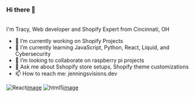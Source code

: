 ### Hi there 👋

 </br> I'm Tracy, Web developer and Shopify Expert from Cincinnati, OH</p>

- 🔭 I’m currently working on Shopify Projects
- 🌱 I’m currently learning JavaScript, Python, React, Liquid, and Cybersecurity
- 👯 I’m looking to collaborate on raspberry pi projects
- 💬 Ask me about Sshopify store setups, Shopify theme customizations
- 📫 How to reach me: jenningsvisions.dev

<img alt="React" src="https://img.shields.io/badge/-React-45b8d8?style=flat-square&logo=react&logoColor=white" />[image](https://user-images.githubusercontent.com/61357154/188282873-f9910683-58fc-4e99-9b08-7b476cb17257.png)
 <img alt="html5" src="https://img.shields.io/badge/-HTML5-E34F26?style=flat-square&logo=html5&logoColor=white" />[image](https://user-images.githubusercontent.com/61357154/188321903-cb2d9fc2-ad8c-4b88-8904-4ec66da88e81.png)
  








